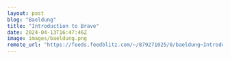 ```yaml
---
layout: post
blog: "Baeldung"
title: "Introduction to Brave"
date: 2024-04-13T16:47:46Z
image: images/baeldung.png
remote_url: "https://feeds.feedblitz.com/~/879271025/0/baeldung~Introduction-to-Brave"
---
```

